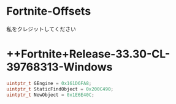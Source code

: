 # Fortnite-Offsets
私をクレジットしてください

# ++Fortnite+Release-33.30-CL-39768313-Windows
```cpp
uintptr_t GEngine = 0x161D6FA8;
uintptr_t StaticFindObject = 0x200C490;
uintptr_t NewObject = 0x1E6E40C;
```
